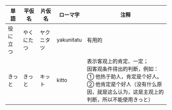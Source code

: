 | 単語     | 平仮名     | 片仮名     | ローマ字   | 注释                                                                                                                                                                             |
| -------- | ---------- | ---------- | ---------- | -------------------------------------------------------------------------------------------------------------------------------------------------------------------------------- |
| 役に立つ | やくにたつ | ヤクニタツ | yakunitatu | 有用的                                                                                                                                                                           |
| きっと   | きっと     | キット     | kitto      | 表示客观上的肯定、一定；<br>因客观条件得出的判断，例如：<br>① 他热于助人，肯定是个好人。<br>② 他肯定是个好人（没有什么原因，就是这么认为，这是主观上的判断，所以不能使用きっと） |
